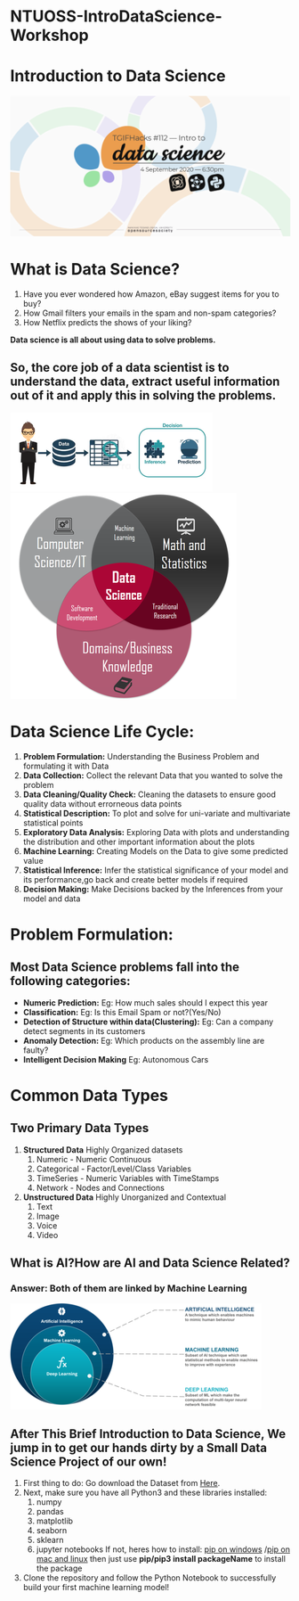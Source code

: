 # NTUOSS-IntroDataScience-Workshop
# Introduction to Data Science 
![](/images/Logo.png)

# What is Data Science?
1. Have you ever wondered how Amazon, eBay suggest items for you to buy?
1. How Gmail filters your emails in the spam and non-spam categories?
1. How Netflix predicts the shows of your liking?

**Data science is all about using data to solve problems.**
## So, the core job of a data scientist is to understand the data, extract useful information out of it and apply this in solving the problems.
![](/images/Data2.png)
![](/images/Fields2.png)
# Data Science Life Cycle:
1. **Problem Formulation:**
   Understanding the Business Problem and formulating it with Data
2. **Data Collection:**
   Collect the relevant Data that you wanted to solve the problem
3. **Data Cleaning/Quality Check:**
   Cleaning the datasets to ensure good quality data without errorneous data points
4. **Statistical Description:**
   To plot and solve for uni-variate and multivariate statistical points
5. **Exploratory Data Analysis:**
   Exploring Data with plots and understanding the distribution and other important information about the plots
6. **Machine Learning:**
   Creating Models on the Data to give some predicted value
7. **Statistical Inference:**
   Infer the statistical significance of your model and its performance,go back and create better models if required
8. **Decision Making:**
   Make Decisions backed by the Inferences from your model and data

# Problem Formulation:
## Most Data Science problems fall into the following categories:
- **Numeric Prediction:**
  Eg: How much sales should I expect this year
- **Classification:**
  Eg: Is this Email Spam or not?(Yes/No)
- **Detection of Structure within data(Clustering):**
  Eg: Can a company detect segments in its customers
- **Anomaly Detection:**
  Eg: Which products on the assembly line are faulty?
- **Intelligent Decision Making**
  Eg: Autonomous Cars
  
# Common Data Types
## Two Primary Data Types
1. **Structured Data**
   Highly Organized datasets
   1. Numeric - Numeric Continuous
   2. Categorical - Factor/Level/Class Variables
   3. TimeSeries - Numeric Variables with TimeStamps
   4. Network - Nodes and Connections
2. **Unstructured Data**
   Highly Unorganized and Contextual 
   1. Text
   2. Image
   3. Voice
   4. Video

## What is AI?How are AI and Data Science Related? 
### Answer: Both of them are linked by Machine Learning

![](/images/AI2.png)

## After This Brief Introduction to Data Science, We jump in to get our hands dirty by a Small Data Science Project of our own!
1. First thing to do: Go download the Dataset from <a href="https://archive.ics.uci.edu/ml/machine-learning-databases/00477/">Here</a>.
1. Next, make sure you have all Python3 and these libraries installed:
   1. numpy
   2. pandas
   3. matplotlib
   4. seaborn
   5. sklearn
   6. jupyter notebooks
   If not, heres how to install:
   <a href="https://www.liquidweb.com/kb/install-pip-windows/">pip on windows</a> /<a href="https://www.shellhacks.com/python-install-pip-mac-ubuntu-centos/">pip on mac and linux</a> then just use **pip/pip3 install packageName** to install the package
1. Clone the repository and follow the Python Notebook to successfully build your first machine learning model!
